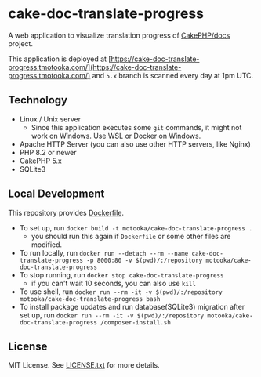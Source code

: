 # cake-doc-translate-progress

A web application to visualize translation progress of [CakePHP/docs](https://github.com/cakephp/docs/) project.

This application is deployed at [https://cake-doc-translate-progress.tmotooka.com/](https://cake-doc-translate-progress.tmotooka.com/) and `5.x` branch is scanned every day at 1pm UTC.

## Technology
- Linux / Unix server
	- Since this application executes some `git` commands, it might not work on Windows. Use WSL or Docker on Windows.
- Apache HTTP Server (you can also use other HTTP servers, like Nginx)
- PHP 8.2 or newer
- CakePHP 5.x
- SQLite3

## Local Development
This repository provides [Dockerfile](./Dockerfile).

- To set up, run `docker build -t motooka/cake-doc-translate-progress .`
	- you should run this again if `Dockerfile` or some other files are modified.
- To run locally, run `docker run --detach --rm --name cake-doc-translate-progress -p 8000:80 -v $(pwd)/:/repository motooka/cake-doc-translate-progress`
- To stop running, run `docker stop cake-doc-translate-progress`
	- if you can't wait 10 seconds, you can also use `kill`
- To use shell, run `docker run --rm -it -v $(pwd)/:/repository motooka/cake-doc-translate-progress bash`
- To install package updates and run database(SQLite3) migration after set up, run `docker run --rm -it -v $(pwd)/:/repository motooka/cake-doc-translate-progress /composer-install.sh`

## License
MIT License.
See [LICENSE.txt](./LICENSE.txt) for more details.
